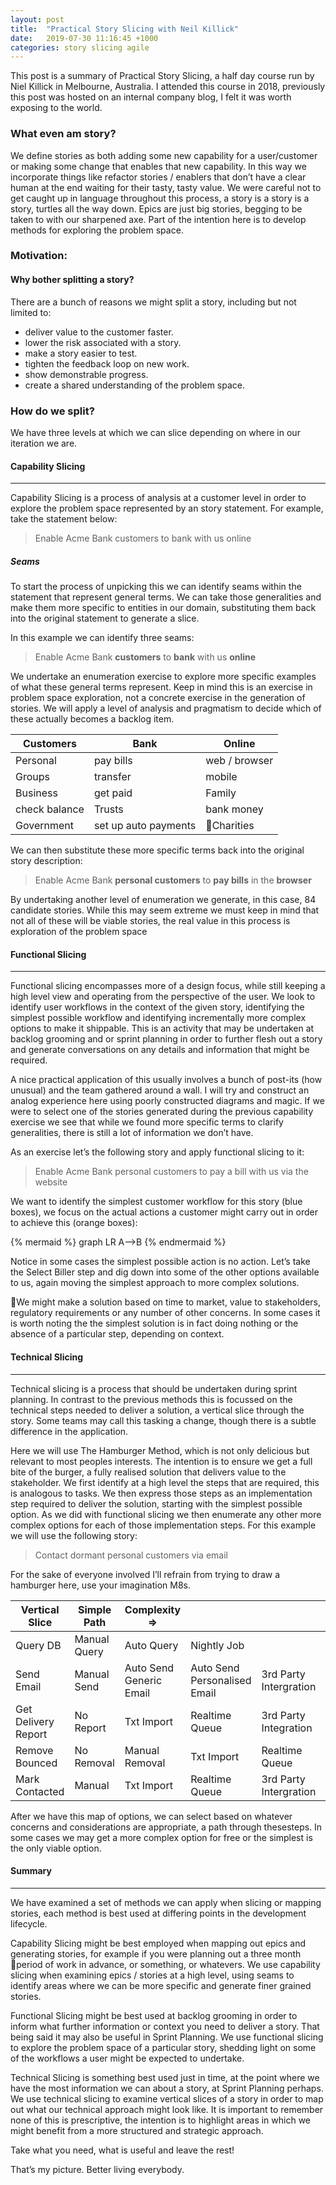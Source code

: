 ```yaml
---
layout: post
title:  "Practical Story Slicing with Neil Killick"
date:   2019-07-30 11:16:45 +1000
categories: story slicing agile
---
```


This post is a summary of Practical Story Slicing, a half day course run by Niel Killick in Melbourne, Australia. I attended this course in 2018, previously this post was hosted on an internal company blog, I felt it was worth exposing to the world. 

### What even am story?
We define stories as both adding some new capability for a user/customer or making some change that enables that new capability. In this way
we incorporate things like refactor stories / enablers that don’t have a clear human at the end waiting for their tasty, tasty value.
We were careful not to get caught up in language throughout this process, a story is a story is a story, turtles all the way down. Epics are just big
stories, begging to be taken to with our sharpened axe. Part of the intention here is to develop methods for exploring the problem space.

### Motivation:
#### Why bother splitting a story?
There are a bunch of reasons we might split a story, including but not limited to: 
- deliver value to the customer faster.
- lower the risk associated with a story.
- make a story easier to test.
- tighten the feedback loop on new work.
- show demonstrable progress.
- create a shared understanding of the problem space.

### How do we split?
We have three levels at which we can slice depending on where in our iteration we are.

#### Capability Slicing
--- 
Capability Slicing is a process of analysis at a customer level in order to explore the problem space represented by an story statement.
For example, take the statement below:
> Enable Acme Bank customers to bank with us online

##### Seams
To start the process of unpicking this we can identify seams within the statement that represent general terms. We can take those generalities
and make them more specific to entities in our domain, substituting them back into the original statement to generate a slice.  

In this example we can identify three seams:
> Enable Acme Bank **customers** to **bank** with us **online**

We undertake an enumeration exercise to explore more specific examples of what these general terms represent. Keep in mind this is an
exercise in problem space exploration, not a concrete exercise in the generation of stories. We will apply a level of analysis and pragmatism to
decide which of these actually becomes a backlog item. 

| Customers | Bank | Online |
|---|---|---|
| Personal | pay bills | web / browser |
| Groups| transfer| mobile |
| Business| get paid| Family |
| check balance| Trusts| bank money |
| Government| set up auto payments| Charities |

We can then substitute these more specific terms back into the original story description:
> Enable Acme Bank **personal customers** to **pay bills** in the **browser**

By undertaking another level of enumeration we generate, in this case, 84 candidate stories. While this may seem extreme we must keep in mind
that not all of these will be viable stories, the real value in this process is exploration of the problem space

#### Functional Slicing
---
Functional slicing encompasses more of a design focus, while still keeping a high level view and operating from the perspective of the user. We
look to identify user workflows in the context of the given story, identifying the simplest possible workflow and identifying incrementally more
complex options to make it shippable.
This is an activity that may be undertaken at backlog grooming and or sprint planning in order to further flesh out a story and generate conversations on any details and information that might be required.

A nice practical application of this usually involves a bunch of post-its (how unusual) and the team gathered around a wall. I will try and construct
an analog experience here using poorly constructed diagrams and magic.
If we were to select one of the stories generated during the previous capability exercise we see that while we found more specific terms to clarify
generalities, there is still a lot of information we don’t have.

As an exercise let’s the following story and apply functional slicing to it:

> Enable Acme Bank personal customers to pay a bill with us via the website

We want to identify the simplest customer workflow for this story (blue boxes), we focus on the actual actions a customer might carry out in order
to achieve this (orange boxes):

{% mermaid %}
  graph LR
  A-->B
{% endmermaid %}

Notice in some cases the simplest possible action is no action.
Let’s take the Select Biller step and dig down into some of the other options available to us, again moving the simplest approach to more
complex solutions.

We might make a solution based on time to market, value to stakeholders, regulatory requirements or any number of other concerns. In some
cases it is worth noting the the simplest solution is in fact doing nothing or the absence of a particular step, depending on context.

#### Technical Slicing
---
Technical slicing is a process that should be undertaken during sprint planning. In contrast to the previous methods this is focussed on the
technical steps needed to deliver a solution, a vertical slice through the story. Some teams may call this tasking a change, though there is a subtle
difference in the application.  

Here we will use The Hamburger Method, which is not only delicious but relevant to most peoples interests. The intention is to ensure we get a full
bite of the burger, a fully realised solution that delivers value to the stakeholder. We first identify at a high level the steps that are required, this is
analogous to tasks. We then express those steps as an implementation step required to deliver the solution, starting with the simplest possible
option. As we did with functional slicing we then enumerate any other more complex options for each of those implementation steps.
For this example we will use the following story:

> Contact dormant personal customers via email

For the sake of everyone involved I’ll refrain from trying to draw a hamburger here, use your imagination M8s.

| Vertical Slice | Simple Path | Complexity => ||||
|---|---|---|---|---|---|
| Query DB | Manual Query | Auto Query | Nightly Job ||
| Send Email| Manual Send| Auto Send Generic Email| Auto Send Personalised Email| 3rd Party Intergration
| Get Delivery Report | No Report | Txt Import | Realtime Queue | 3rd Party Integration |
| Remove Bounced| No Removal| Manual Removal| Txt Import| Realtime Queue| 3rd Party Integration |
|Mark Contacted |Manual |Txt Import |Realtime Queue |3rd Party Intergration |

After we have this map of options, we can select based on whatever concerns and considerations are appropriate, a path through thesesteps. In some cases we may get a more complex option for free or the simplest is the only viable option.

#### Summary
---

We have examined a set of methods we can apply when slicing or mapping stories, each method is best used at differing points in the development lifecycle.  

Capability Slicing might be best employed when mapping out epics and generating stories, for example if you were planning out a three month period of work in advance, or something, or whatevers. We use capability slicing when examining epics / stories at a high level, using seams to identify areas where we can be more specific and generate finer grained stories.  

Functional Slicing might be best used at backlog grooming in order to inform what further information or context you need to deliver a story. That
being said it may also be useful in Sprint Planning. We use functional slicing to explore the problem space of a particular story, shedding light on
some of the workflows a user might be expected to undertake.  

Technical Slicing is something best used just in time, at the point where we have the most information we can about a story, at Sprint Planning
perhaps. We use technical slicing to examine vertical slices of a story in order to map out what our technical approach might look like.
It is important to remember none of this is prescriptive, the intention is to highlight areas in which we might benefit from a more structured and
strategic approach.  

Take what you need, what is useful and leave the rest!  

That’s my picture. Better living everybody. 

